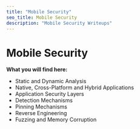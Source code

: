 ```yaml
---
title: "Mobile Security"
seo_title: Mobile Security
description: "Mobile Security Writeups"
---
```


# Mobile Security
**What you will find here:**

- Static and Dynamic Analysis
- Native, Cross-Platform and Hybrid Applications
- Application Security Layers
- Detection Mechanisms
- Pinning Mechanisms
- Reverse Engineering
- Fuzzing and Memory Corruption